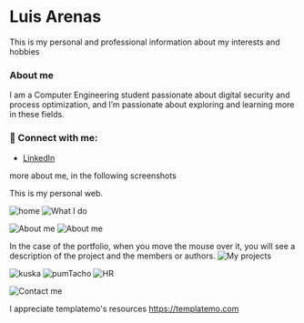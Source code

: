 # Luis Arenas
This is my personal and professional information about my interests and hobbies 

### About me
I am a Computer Engineering student passionate about digital security and process optimization, and I’m passionate about
exploring and learning more in these fields.

### 📲 Connect with me:
- [LinkedIn](https://www.linkedin.com/in/luis-santiago-arenas-torres-52a513260/)

more about me, in the following screenshots 

This is my personal web. 

![home](https://github.com/luis10095/myPortfolio/assets/89529418/c7e24a72-308d-4371-ab59-39523adc8fcf) ![What I do](https://github.com/luis10095/myPortfolio/assets/89529418/6eed3329-f078-4a30-9440-94093fe391c8)


![About me](https://github.com/luis10095/myPortfolio/assets/89529418/417f3219-cf90-4e3f-a6bd-dfec1d07c9be)
![About me](https://github.com/luis10095/myPortfolio/assets/89529418/76d243d1-658a-470d-9a46-054a41dd68b9)

In the case of the portfolio, when you move the mouse over it, you will see a description of the project and the members or authors.
![My projects](https://github.com/luis10095/myPortfolio/assets/89529418/a2c61d71-6d46-44ea-9efb-68fcda737d00)

![kuska](https://github.com/luis10095/myPortfolio/assets/89529418/b9150780-0baf-40c6-b39b-2ddd0e06c87a)
![pumTacho](https://github.com/luis10095/myPortfolio/assets/89529418/46187450-08ba-4437-ba41-592fab1f626b)
![HR](https://github.com/luis10095/myPortfolio/assets/89529418/7da2400d-04bc-4ec2-89b1-126632a442d8)


![Contact me](https://github.com/luis10095/myPortfolio/assets/89529418/7520db06-f1a5-4a11-8040-1a502496f988)

I appreciate templatemo's resources https://templatemo.com
